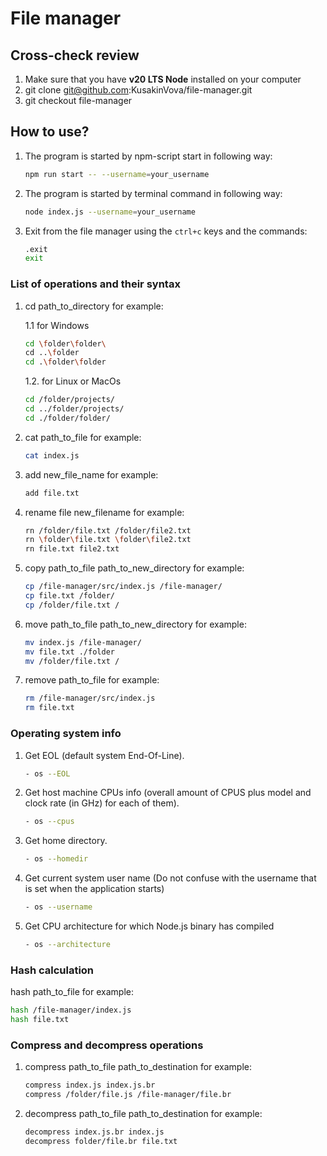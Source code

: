 # File manager

## Cross-check review

1. Make sure that you have **v20 LTS Node** installed on your computer
2. git clone <git@github.com>:KusakinVova/file-manager.git
3. git checkout file-manager

## How to use?

1. The program is started by npm-script start in following way:

   ```bash
   npm run start -- --username=your_username
   ```

2. The program is started by terminal command in following way:

   ```bash
   node index.js --username=your_username
   ```

3. Exit from the file manager using the `ctrl+c` keys and the commands:

   ```bash
   .exit
   exit
   ```

### List of operations and their syntax

1. cd path_to_directory for example:

   1.1 for Windows

   ```bash
   cd \folder\folder\
   cd ..\folder
   cd .\folder\folder
   ```

   1.2. for Linux or MacOs

   ```bash
   cd /folder/projects/
   cd ../folder/projects/
   cd ./folder/folder/
   ```

2. cat path_to_file for example:

   ```bash
   cat index.js
   ```

3. add new_file_name for example:

   ```bash
   add file.txt
   ```

4. rename file new_filename for example:

   ```bash
   rn /folder/file.txt /folder/file2.txt
   rn \folder\file.txt \folder\file2.txt
   rn file.txt file2.txt
   ```

5. copy path_to_file path_to_new_directory for example:

   ```bash
   cp /file-manager/src/index.js /file-manager/
   cp file.txt /folder/
   cp /folder/file.txt /
   ```

6. move path_to_file path_to_new_directory for example:

   ```bash
   mv index.js /file-manager/
   mv file.txt ./folder
   mv /folder/file.txt /
   ```

7. remove path_to_file for example:

   ```bash
   rm /file-manager/src/index.js
   rm file.txt
   ```

### Operating system info

1. Get EOL (default system End-Of-Line).

   ```bash
   - os --EOL
   ```

2. Get host machine CPUs info (overall amount of CPUS plus model and clock rate (in GHz) for each of them).

   ```bash
   - os --cpus
   ```

3. Get home directory.

   ```bash
   - os --homedir
   ```

4. Get current system user name (Do not confuse with the username that is set when the application starts)

   ```bash
   - os --username
   ```

5. Get CPU architecture for which Node.js binary has compiled

   ```bash
   - os --architecture
   ```

### Hash calculation

hash path_to_file for example:

```bash
hash /file-manager/index.js
hash file.txt
```

### Compress and decompress operations

1. compress path_to_file path_to_destination for example:

   ```bash
   compress index.js index.js.br
   compress /folder/file.js /file-manager/file.br
   ```

2. decompress path_to_file path_to_destination for example:

   ```bash
   decompress index.js.br index.js
   decompress folder/file.br file.txt
   ```
